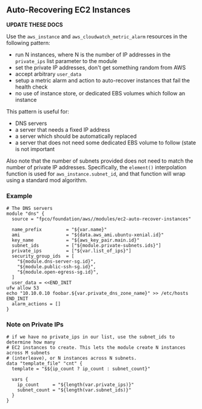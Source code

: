 ## Auto-Recovering EC2 Instances

**UPDATE THESE DOCS**

Use the `aws_instance` and `aws_cloudwatch_metric_alarm` resources in the
following pattern:

* run N instances, where N is the number of IP addresses in the `private_ips`
  list parameter to the module
* set the private IP addresses, don't get something random from AWS
* accept arbitrary `user_data`
* setup a metric alarm and action to auto-recover instances that fail the
  health check
* no use of instance store, or dedicated EBS volumes which follow an instance

This pattern is useful for:

* DNS servers
* a server that needs a fixed IP address
* a server which should be automatically replaced
* a server that does not need some dedicated EBS volume to follow (state is
  not important

Also note that the number of subnets provided does not need to match the
number of private IP addresses. Specifically, the `element()` interpolation
function is used for `aws_instance.subnet_id`, and that function will wrap
using a standard mod algorithm.

### Example

    # The DNS servers
    module "dns" {
      source = "fpco/foundation/aws//modules/ec2-auto-recover-instances"

      name_prefix         = "${var.name}"
      ami                 = "${data.aws_ami.ubuntu-xenial.id}"
      key_name            = "${aws_key_pair.main.id}"
      subnet_ids          = ["${module.private-subnets.ids}"]
      private_ips         = ["${var.list_of_ips}"]
      security_group_ids  = [
        "${module.dns-server-sg.id}",
        "${module.public-ssh-sg.id}",
        "${module.open-egress-sg.id}",
      ]
      user_data = <<END_INIT
    ufw allow 53
    echo "10.10.0.10 foobar.${var.private_dns_zone_name}" >> /etc/hosts
    END_INIT
      alarm_actions = []
    }


### Note on Private IPs

```
# if we have no private_ips in our list, use the subnet_ids to determine how many
# EC2 instances to create. This lets the module create N instances across M subnets
# (interleave), or N instances across N subnets.
data "template_file" "cnt" {
  template = "$${ip_count ? ip_count : subnet_count}"

  vars {
    ip_count     = "${length(var.private_ips)}"
    subnet_count = "${length(var.subnet_ids)}"
  }
}
```

